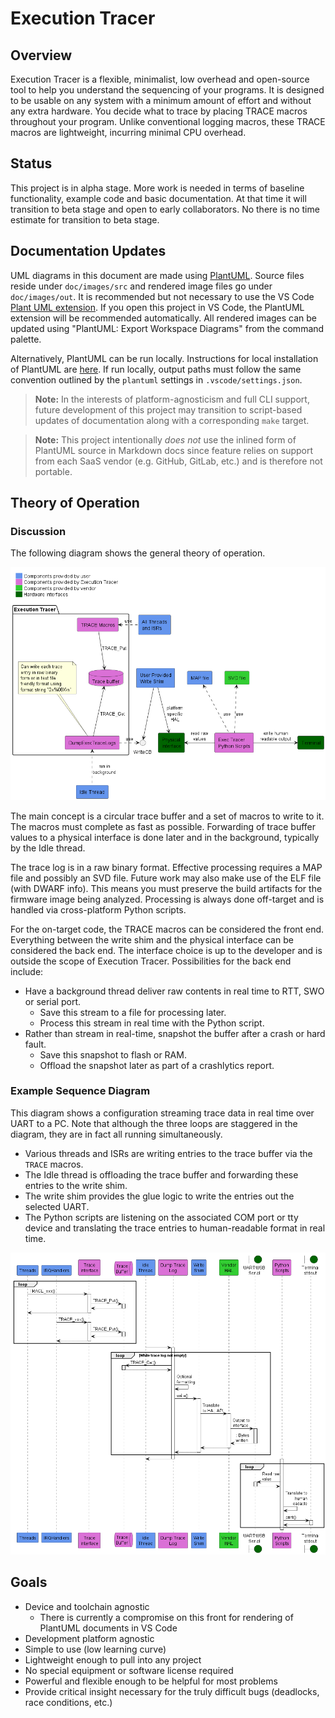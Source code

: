 # Execution Tracer

## Overview

Execution Tracer is a flexible, minimalist, low overhead and open-source tool to help you understand the sequencing of your programs.  It is designed to be usable on any system with a minimum amount of effort and without any extra hardware.  You decide what to trace by placing TRACE macros throughout your program.  Unlike conventional logging macros, these TRACE macros are lightweight, incurring minimal CPU overhead.

## Status

This project is in alpha stage.  More work is needed in terms of baseline functionality, example code and basic documentation.  At that time it will transition to beta stage and open to early collaborators.  No there is no time estimate for transition to beta stage.

## Documentation Updates

UML diagrams in this document are made using [PlantUML](https://plantuml.com/). Source files reside under `doc/images/src` and rendered image files go under `doc/images/out`. It is recommended but not necessary to use the VS Code [Plant UML extension](https://marketplace.visualstudio.com/items?itemName=jebbs.plantuml). If you open this project in VS Code, the PlantUML extension will be recommended automatically. All rendered images can be updated using "PlantUML: Export Workspace Diagrams" from the command palette.

Alternatively, PlantUML can be run locally. Instructions for local installation of PlantUML are [here](https://plantuml.com/starting). If run locally, output paths must follow the same convention outlined by the `plantuml` settings in `.vscode/settings.json`.

> __Note:__ In the interests of platform-agnosticism and full CLI support, future development of this project may transition to script-based updates of documentation along with a corresponding `make` target.

> __Note:__ This project intentionally _does not_ use the inlined form of PlantUML source in Markdown docs since feature relies on support from each SaaS vendor (e.g. GitHub, GitLab, etc.) and is therefore not portable.

## Theory of Operation

### Discussion

The following diagram shows the general theory of operation.

![Execution Tracer Component Diagram](doc/images/out/exec-tracer-components/Exec_Tracer_Components.png)

The main concept is a circular trace buffer and a set of macros to write to it.  The macros must complete as fast as possible.  Forwarding of trace buffer values to a physical interface is done later and in the background, typically by the Idle thread.

The trace log is in a raw binary format.  Effective processing requires a MAP file and possibly an SVD file.  Future work may also make use of the ELF file (with DWARF info).  This means you must preserve the build artifacts for the firmware image being analyzed.  Processing is always done off-target and is handled via cross-platform Python scripts.

For the on-target code, the TRACE macros can be considered the front end. Everything between the write shim and the physical interface can be considered the back end. The interface choice is up to the developer and is outside the scope of Execution Tracer. Possibilities for the back end include:

- Have a background thread deliver raw contents in real time to RTT, SWO or serial port.
  - Save this stream to a file for processing later.
  - Process this stream in real time with the Python script.
- Rather than stream in real-time, snapshot the buffer after a crash or hard fault.
  - Save this snapshot to flash or RAM.
  - Offload the snapshot later as part of a crashlytics report.

### Example Sequence Diagram

This diagram shows a configuration streaming trace data in real time over UART to a PC. Note that although the three loops are staggered in the diagram, they are in fact all running simultaneously.

- Various threads and ISRs are writing entries to the trace buffer via the `TRACE` macros.
- The Idle thread is offloading the trace buffer and forwarding these entries to the write shim.
- The write shim provides the glue logic to write the entries out the selected UART.
- The Python scripts are listening on the associated COM port or tty device and translating the trace entries to human-readable format in real time.

![Execution Tracer Sequence Diagram](doc/images/out/exec-tracer-seql/Exec_Tracer_Sequence_Diagram.png)

## Goals

- Device and toolchain agnostic
  - There is currently a compromise on this front for rendering of PlantUML documents in VS Code
- Development platform agnostic
- Simple to use (low learning curve)
- Lightweight enough to pull into any project
- No special equipment or software license required
- Powerful and flexible enough to be helpful for most problems
- Provide critical insight necessary for the truly difficult bugs (deadlocks, race conditions, etc.)
